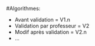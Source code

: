 #Algorithmes:
- Avant validation = V1.n
- Validation par professeur = V2
- Modif après validation = V2.n
- ...
